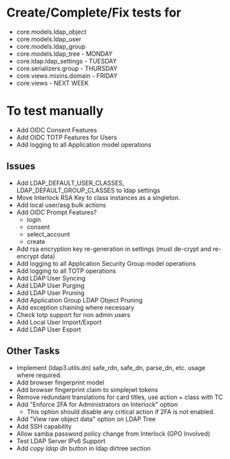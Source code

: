 # Create/Complete/Fix tests for
* core.models.ldap_object <d>
* core.models.ldap_user <d>
* core.models.ldap_group <d>
* core.models.ldap_tree - MONDAY <d>
* core.ldap.ldap_settings - TUESDAY
* core.serializers.group - THURSDAY
* core.views.mixins.domain - FRIDAY
* core.views - NEXT WEEK

# To test manually
* Add OIDC Consent Features <t>
* Add OIDC TOTP Features for Users <t>
* Add logging to all Application model operations <t>

## Issues
* Add LDAP_DEFAULT_USER_CLASSES, LDAP_DEFAULT_GROUP_CLASSES to ldap settings
* Move Interlock RSA Key to class instances as a singleton. <d>
* Add local user/asg bulk actions
* Add OIDC Prompt Features?
	* login
	* consent
	* select_account
	* create
* Add rsa encryption key re-generation in settings (must de-crypt and re-encrypt data)
* Add logging to all Application Security Group model operations
* Add logging to all TOTP operations
* Add LDAP User Syncing <d>
* Add LDAP User Purging <d>
* Add LDAP User Pruning <d>
* Add Application Group LDAP Object Pruning
* Add exception chaining where necessary
* Check totp support for non admin users
* Add Local User Import/Export
* Add LDAP User Export

## Other Tasks
* Implement (ldap3.utils.dn) safe_rdn, safe_dn, parse_dn, etc. usage where required.
* Add browser fingerprint model
* Add browser fingerprint claim to simplejwt tokens
* Remove redundant translations for card titles, use action + class with TC
* Add "Enforce 2FA for Administrators on Interlock" option
	* This option should disable any critical action if 2FA is not enabled.
* Add "View raw object data" option on LDAP Tree
* Add SSH capability
* Allow samba password policy change from Interlock (GPO Involved)
* Test LDAP Server IPv6 Support
* Add *copy ldap dn* button in ldap dirtree section
